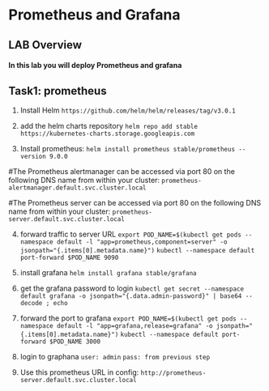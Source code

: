 # Prometheus and Grafana

## LAB Overview

#### In this lab you will deploy Prometheus and grafana

## Task1: prometheus

1. Install Helm
``https://github.com/helm/helm/releases/tag/v3.0.1``


1. add the helm charts repository
``helm repo add stable https://kubernetes-charts.storage.googleapis.com``

3. Install prometheus:
``helm install prometheus stable/prometheus --version 9.0.0``

#The Prometheus alertmanager can be accessed via port 80 on the following DNS name from within your cluster:
``prometheus-alertmanager.default.svc.cluster.local``

#The Prometheus server can be accessed via port 80 on the following DNS name from within your cluster:
``prometheus-server.default.svc.cluster.local``

4. forward traffic to server URL
``export POD_NAME=$(kubectl get pods --namespace default -l "app=prometheus,component=server" -o jsonpath="{.items[0].metadata.name}")``
``kubectl --namespace default port-forward $POD_NAME 9090``

5. install grafana
``helm install grafana stable/grafana``

6. get the grafana password to login
``kubectl get secret --namespace default grafana -o jsonpath="{.data.admin-password}" | base64 --decode ; echo``

7. forward the port to grafana
``export POD_NAME=$(kubectl get pods --namespace default -l "app=grafana,release=grafana" -o jsonpath="{.items[0].metadata.name}")``
``kubectl --namespace default port-forward $POD_NAME 3000``

8. login to graphana
``user: admin``
``pass: from previous step``

9. Use this prometheus URL in config:
``http://prometheus-server.default.svc.cluster.local``